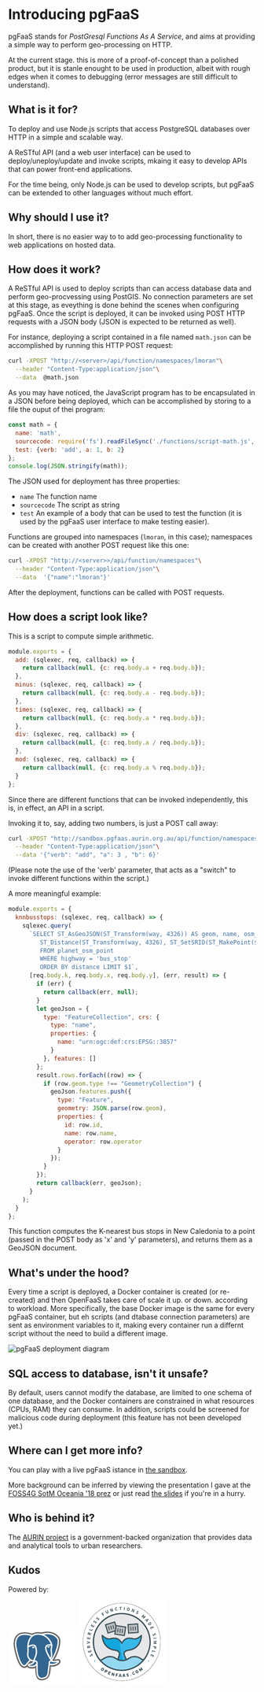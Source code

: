 
# Introducing pgFaaS


pgFaaS stands for *PostGresql Functions As A Service*, and aims at providing a simple way to perform geo-processing on HTTP.

At the current stage. this is more of a proof-of-concept than a polished product, but it is stanle enought to be used in production, 
albeit with rough edges when it comes to debugging (error messages are still difficult to understand). 


## What is it for?

To deploy and use Node.js scripts that access PostgreSQL databases over HTTP in a simple and scalable way.

A ReSTful API (and a web user interface) can be used to deploy/uneploy/update and invoke scripts, mkaing it easy to develop APIs that can power front-end applications.

For the time being, only Node.js can be used to develop scripts, but pgFaaS can be extended to other languages without much effort. 


## Why should I use it?

In short, there is no easier way to to add geo-processing functionality to web applications on hosted data.  


## How does it work?

A ReSTful API is used to deploy scripts than can access database data and perform geo-procvessing using PostGIS. 
No connection parameters are set at this stage, as eveything is done behind the scenes when configuring pgFaaS. 
Once the script is deployed, it can be invoked using POST HTTP requests with a JSON body (JSON is expected to be returned as well).

For instance, deploying a script contained in a file named `math.json` can be accomplished by running this HTTP POST request:
```bash
curl -XPOST "http://<server>/api/function/namespaces/lmoran"\
  --header "Content-Type:application/json"\
  --data  @math.json
```

As you may have noticed, the JavaScript program has to be encapsulated in a JSON before being deployed, which can be accomplished by storing to a file the ouput of thei program:
```javascript
const math = {
  name: 'math',
  sourcecode: require('fs').readFileSync('./functions/script-math.js', 'utf-8'),
  test: {verb: 'add', a: 1, b: 2}
};
console.log(JSON.stringify(math));
``` 

The JSON used for deployment has three properties:
* `name` The function name
* `sourcecode` The script as string
* `test` An example of a body that can be used to test the function (it is used by the  pgFaaS user interface to make testing easier).


Functions are grouped into namespaces (`lmoran`, in this case); namespaces can be created with another POST request like this one:
```bash
curl -XPOST "http://<server>>/api/function/namespaces"\
  --header "Content-Type:application/json"\
  --data  '{"name":"lmoran"}'
```

After the deployment, functions can be called with POST requests.


## How does a script look like?

This is a script to compute simple arithmetic.
```javascript
module.exports = {
  add: (sqlexec, req, callback) => {
    return callback(null, {c: req.body.a + req.body.b});
  },
  minus: (sqlexec, req, callback) => {
    return callback(null, {c: req.body.a - req.body.b});
  },
  times: (sqlexec, req, callback) => {
    return callback(null, {c: req.body.a * req.body.b});
  },
  div: (sqlexec, req, callback) => {
    return callback(null, {c: req.body.a / req.body.b});
  },
  mod: (sqlexec, req, callback) => {
    return callback(null, {c: req.body.a % req.body.b});
  }
};
```

Since there are different functions that can be invoked independently, this is, in effect, an API in a script.

Invoking it to, say, adding two numbers, is just a POST call away:
```bash
curl -XPOST "http://sandbox.pgfaas.aurin.org.au/api/function/namespaces/sample/math"\
  --header "Content-Type:application/json"\
  --data '{"verb": "add", "a": 3 , "b": 6}'
``` 
(Please note the use of the 'verb' parameter, that acts as a "switch" to invoke different functions within the script.)


A more meaningful example:
```javascript
module.exports = {
  knnbusstops: (sqlexec, req, callback) => {
    sqlexec.query(
      `SELECT ST_AsGeoJSON(ST_Transform(way, 4326)) AS geom, name, osm_id AS id, operator,
         ST_Distance(ST_Transform(way, 4326), ST_SetSRID(ST_MakePoint($2, $3), 4326)) AS distance
         FROM planet_osm_point
         WHERE highway = 'bus_stop'
         ORDER BY distance LIMIT $1`,
      [req.body.k, req.body.x, req.body.y], (err, result) => {
        if (err) {
          return callback(err, null);
        }
        let geoJson = {
          type: "FeatureCollection", crs: {
            type: "name",
            properties: {
              name: "urn:ogc:def:crs:EPSG::3857"
            }
          }, features: []
        };
        result.rows.forEach((row) => {
          if (row.geom.type !== "GeometryCollection") {
            geoJson.features.push({
              type: "Feature",
              geometry: JSON.parse(row.geom),
              properties: {
                id: row.id,
                name: row.name,
                operator: row.operator
              }
            });
          }
        });
        return callback(err, geoJson);
      }
    );
  }
};  
```

This function computes the K-nearest bus stops in New Caledonia to a point (passed in the POST body as 'x' and 'y' parameters), and returns them as a GeoJSON document. 


## What's under the hood?

Every time a script is deployed, a Docker container is created (or re-created) and then OpenFaaS takes care of scale it up. or down. according to workload.
More specifically, the base Docker image is the same for every pgFaaS container, but eh scripts (and dtabase connection parameters) are sent as environment variables to it, making every container run a differnt script without the need to build a different image.   

![pgFaaS deployment diagram](https://raw.githubusercontent.com/lmoran/pgfaasblog/master/deployment.png "pgFaaS deploymemnt diagram")


## SQL access to database, isn't it unsafe?

By default, users cannot modify the database, are limited to one schema of one database, and the Docker containers are constrained in what resources (CPUs, RAM) they can consume.
In addition, scripts could be screened for malicious code during deployment (this feature has not been developed yet.)  


## Where can I get more info?

You can play with a live pgFaaS istance in [the sandbox](http://sandbox.pgfaas.aurin.org.au).
 
More background can be inferred by viewing the presentation I gave at the [FOSS4G SotM Oceania '18 prez](https://www.youtube.com/watch?v=mhZcpuliMxI)
or just read [the slides](https://docs.google.com/presentation/d/1D6HrRwEBD93NiIH4OxK7XgkwGulOHRIpYsuu6mNSG84/edit?usp=sharing) if you're in a hurry.


## Who is behind it?

The [AURIN project](https://aurin.org.au) is a government-backed organization that provides data and analytical tools to urban researchers.


## Kudos

Powered by:

![logo](https://raw.githubusercontent.com/AURIN/pgFaas/master/assets/postgresql.png "PostgreSQL")
![logo](https://raw.githubusercontent.com/AURIN/pgFaas/master/assets/openfaas.png "OpenFaaS")


